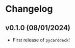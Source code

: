 # Changelog

<!--next-version-placeholder-->

## v0.1.0 (08/01/2024)

- First release of `pycarddeck`!